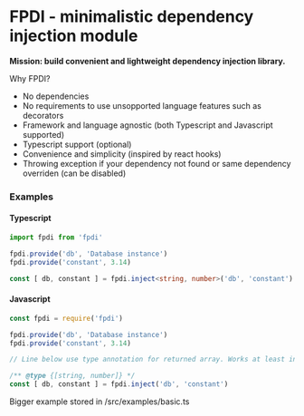 # FPDI - minimalistic dependency injection module

**Mission: build convenient and lightweight dependency injection library.**

Why FPDI?

- No dependencies
- No requirements to use unsopported language features such as decorators
- Framework and language agnostic (both Typescript and Javascript supported)
- Typescript support (optional)
- Convenience and simplicity (inspired by react hooks)
- Throwing exception if your dependency not found or same dependency overriden (can be disabled)

### Examples

#### Typescript

```ts
import fpdi from 'fpdi'

fpdi.provide('db', 'Database instance')
fpdi.provide('constant', 3.14)

const [ db, constant ] = fpdi.inject<string, number>('db', 'constant')
```

#### Javascript
```js
const fpdi = require('fpdi')

fpdi.provide('db', 'Database instance')
fpdi.provide('constant', 3.14)

// Line below use type annotation for returned array. Works at least in vscode

/** @type {[string, number]} */
const [ db, constant ] = fpdi.inject('db', 'constant')
```

Bigger example stored in /src/examples/basic.ts
